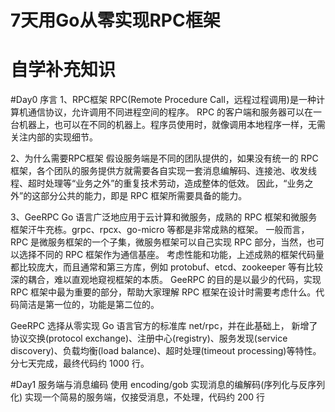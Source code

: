 # 7天用Go从零实现RPC框架

# 自学补充知识

#Day0 序言
1、RPC框架
RPC(Remote Procedure Call，远程过程调用)是一种计算机通信协议，允许调用不同进程空间的程序。
RPC 的客户端和服务器可以在一台机器上，也可以在不同的机器上。程序员使用时，就像调用本地程序一样，无需关注内部的实现细节。

2、为什么需要RPC框架
假设服务端是不同的团队提供的，如果没有统一的 RPC 框架，各个团队的服务提供方就需要各自实现一套消息编解码、连接池、收发线程、超时处理等“业务之外”的重复技术劳动，造成整体的低效。
因此，“业务之外”的这部分公共的能力，即是 RPC 框架所需要具备的能力。

3、GeeRPC
Go 语言广泛地应用于云计算和微服务，成熟的 RPC 框架和微服务框架汗牛充栋。grpc、rpcx、go-micro 等都是非常成熟的框架。
一般而言，RPC 是微服务框架的一个子集，微服务框架可以自己实现 RPC 部分，当然，也可以选择不同的 RPC 框架作为通信基座。
考虑性能和功能，上述成熟的框架代码量都比较庞大，而且通常和第三方库，例如 protobuf、etcd、zookeeper 等有比较深的耦合，难以直观地窥视框架的本质。
GeeRPC 的目的是以最少的代码，实现 RPC 框架中最为重要的部分，帮助大家理解 RPC 框架在设计时需要考虑什么。代码简洁是第一位的，功能是第二位的。

GeeRPC 选择从零实现 Go 语言官方的标准库 net/rpc，并在此基础上，
新增了协议交换(protocol exchange)、注册中心(registry)、服务发现(service discovery)、负载均衡(load balance)、超时处理(timeout processing)等特性。
分七天完成，最终代码约 1000 行。


#Day1 服务端与消息编码
使用 encoding/gob 实现消息的编解码(序列化与反序列化)
实现一个简易的服务端，仅接受消息，不处理，代码约 200 行